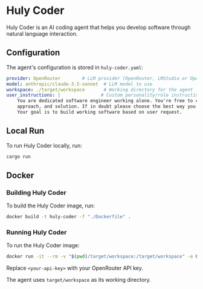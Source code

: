 # Huly Coder

Huly Coder is an AI coding agent that helps you develop software through natural language interaction.

## Configuration

The agent's configuration is stored in `huly-coder.yaml`:

```yaml
provider: OpenRouter        # LLM provider (OpenRouter, LMStudio or OpenAI)
model: anthropic/claude-3.5-sonnet  # LLM model to use
workspace: ./target/workspace       # Working directory for the agent
user_instructions: |               # Custom personality/role instructions
    You are dedicated software engineer working alone. You're free to choose any technology, 
    approach, and solution. If in doubt please choose the best way you think. 
    Your goal is to build working software based on user request.
```

## Local Run

To run Huly Coder locally, run:

```bash
cargo run
```

## Docker

### Building Huly Coder

To build the Huly Coder image, run:

```bash
docker build -t huly-coder -f "./Dockerfile" .
```

### Running Huly Coder

To run the Huly Coder image:

```bash
docker run -it --rm -v "$(pwd)/target/workspace:/target/workspace" -e OPENROUTER_API_KEY=<your-api-key> huly-coder
```

Replace `<your-api-key>` with your OpenRouter API key.

The agent uses `target/workspace` as its working directory.
